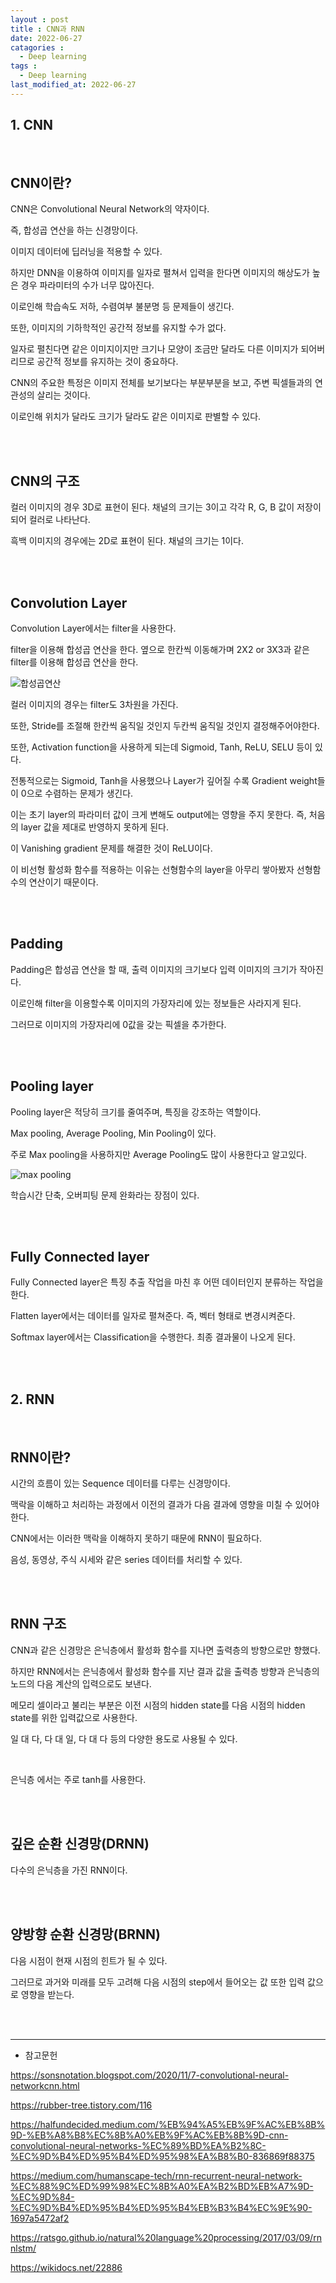 ```yaml
---
layout : post
title : CNN과 RNN
date: 2022-06-27
catagories : 
  - Deep learning
tags : 
  - Deep learning
last_modified_at: 2022-06-27
---
```


## 1. CNN

<br>

## CNN이란?
CNN은 Convolutional Neural Network의 약자이다.

즉, 합성곱 연산을 하는 신경망이다.

이미지 데이터에 딥러닝을 적용할 수 있다.

하지만 DNN을 이용하여 이미지를 일자로 펼쳐서 입력을 한다면 이미지의 해상도가 높은 경우 파라미터의 수가 너무 많아진다.

이로인해 학습속도 저하, 수렴여부 불분명 등 문제들이 생긴다.

또한, 이미지의 기하학적인 공간적 정보를 유지할 수가 없다.

일자로 펼친다면 같은 이미지이지만 크기나 모양이 조금만 달라도 다른 이미지가 되어버리므로 공간적 정보를 유지하는 것이 중요하다.

CNN의 주요한 특정은 이미지 전체를 보기보다는 부분부분을 보고, 주변 픽셀들과의 연관성의 살리는 것이다.

이로인해 위치가 달라도 크기가 달라도 같은 이미지로 판별할 수 있다.


<br><br>

## CNN의 구조
컬러 이미지의 경우 3D로 표현이 된다. 채널의 크기는 3이고 각각 R, G, B 값이 저장이 되어 컬러로 나타난다.

흑백 이미지의 경우에는 2D로 표현이 된다. 채널의 크기는 1이다.

<br><br>

## Convolution Layer
Convolution Layer에서는 filter을 사용한다.

filter을 이용해 합성곱 연산을 한다. 옆으로 한칸씩 이동해가며 2X2 or 3X3과 같은 filter를 이용해 합성곱 연산을 한다.

![합성곱연산](https://user-images.githubusercontent.com/76985302/175927986-7878e71e-81c4-4bda-874d-988aa9b39052.PNG)

컬러 이미지의 경우는 filter도 3차원을 가진다.

또한, Stride를 조절해 한칸씩 움직일 것인지 두칸씩 움직일 것인지 결정해주어야한다.

또한, Activation function을 사용하게 되는데 Sigmoid, Tanh, ReLU, SELU 등이 있다.

전통적으로는 Sigmoid, Tanh을 사용했으나 Layer가 깊어질 수록 Gradient weight들이 0으로 수렴하는 문제가 생긴다.

이는 초기 layer의 파라미터 값이 크게 변해도 output에는 영향을 주지 못한다. 즉, 처음의 layer 값을 제대로 반영하지 못하게 된다.

이 Vanishing gradient 문제를 해결한 것이 ReLU이다. 

이 비선형 활성화 함수를 적용하는 이유는 선형함수의 layer을 아무리 쌓아봤자 선형함수의 연산이기 때문이다.

<br><br>

## Padding

Padding은 합성곱 연산을 할 때, 출력 이미지의 크기보다 입력 이미지의 크기가 작아진다.

이로인해 filter을 이용할수록 이미지의 가장자리에 있는 정보들은 사라지게 된다.

그러므로 이미지의 가장자리에 0값을 갖는 픽셀을 추가한다. 

<br><br>

## Pooling layer

Pooling layer은 적당히 크기를 줄여주며, 특징을 강조하는 역할이다.

Max pooling, Average Pooling, Min Pooling이 있다.

주로 Max pooling을 사용하지만 Average Pooling도 많이 사용한다고 알고있다.

![max pooling](https://user-images.githubusercontent.com/76985302/175929246-f440bc6b-a206-41ec-96ae-6ca88ac72d21.PNG)

학습시간 단축, 오버피팅 문제 완화라는 장점이 있다.

<br><br>

## Fully Connected layer
Fully Connected layer은 특징 추출 작업을 마친 후 어떤 데이터인지 분류하는 작업을 한다.

Flatten layer에서는 데이터를 일자로 펼쳐준다. 즉, 벡터 형태로 변경시켜준다.

Softmax layer에서는 Classification을 수행한다. 최종 결과물이 나오게 된다.

<br><br>

## 2. RNN

<br>

## RNN이란?
시간의 흐름이 있는 Sequence 데이터를 다루는 신경망이다.

맥락을 이해하고 처리하는 과정에서 이전의 결과가 다음 결과에 영향을 미칠 수 있어야한다.

CNN에서는 이러한 맥락을 이해하지 못하기 때문에 RNN이 필요하다.

음성, 동영상, 주식 시세와 같은 series 데이터를 처리할 수 있다.

<br><br>

## RNN 구조
CNN과 같은 신경망은 은닉층에서 활성화 함수를 지나면 출력층의 방향으로만 향했다.

하지만 RNN에서는 은닉층에서 활성화 함수를 지난 결과 값을 출력층 방향과 은닉층의 노드의 다음 계산의 입력으로도 보낸다.

메모리 셀이라고 불리는 부분은 이전 시점의 hidden state를 다음 시점의 hidden state를 위한 입력값으로 사용한다.

일 대 다, 다 대 일, 다 대 다 등의 다양한 용도로 사용될 수 있다.

<br>

은닉층 에서는 주로 tanh를 사용한다.

<br><br>

## 깊은 순환 신경망(DRNN)
다수의 은닉층을 가진 RNN이다. 

<br><br>

## 양방향 순환 신경망(BRNN)
다음 시점이 현재 시점의 힌트가 될 수 있다.

그러므로 과거와 미래를 모두 고려해 다음 시점의 step에서 들어오는 값 또한 입력 값으로 영향을 받는다.














<br><br>

---
- 참고문헌

<https://sonsnotation.blogspot.com/2020/11/7-convolutional-neural-networkcnn.html>

<https://rubber-tree.tistory.com/116>

<https://halfundecided.medium.com/%EB%94%A5%EB%9F%AC%EB%8B%9D-%EB%A8%B8%EC%8B%A0%EB%9F%AC%EB%8B%9D-cnn-convolutional-neural-networks-%EC%89%BD%EA%B2%8C-%EC%9D%B4%ED%95%B4%ED%95%98%EA%B8%B0-836869f88375>

<https://medium.com/humanscape-tech/rnn-recurrent-neural-network-%EC%88%9C%ED%99%98%EC%8B%A0%EA%B2%BD%EB%A7%9D-%EC%9D%84-%EC%9D%B4%ED%95%B4%ED%95%B4%EB%B3%B4%EC%9E%90-1697a5472af2>

<https://ratsgo.github.io/natural%20language%20processing/2017/03/09/rnnlstm/>

<https://wikidocs.net/22886>
